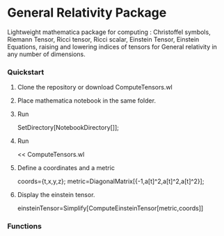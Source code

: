 # General Relativity Package

Lightweight mathematica package for computing : Christoffel symbols, Riemann Tensor, Ricci tensor, Ricci scalar, Einstein Tensor, Einstein Equations, raising and lowering indices of tensors for General relativity in any number of dimensions.

### Quickstart 

1. Clone the repository or download ComputeTensors.wl 
2. Place mathematica notebook in the same folder. 
3. Run 

	SetDirectory[NotebookDirectory[]];

4. Run 

	<< ComputeTensors.wl

5. Define a coordinates and a metric

	coords={t,x,y,z};
	metric=DiagonalMatrix[{-1,a[t]^2,a[t]^2,a[t]^2}];

6. Display the einstein tensor.

	einsteinTensor=Simplify[ComputeEinsteinTensor[metric,coords]]

### Functions


